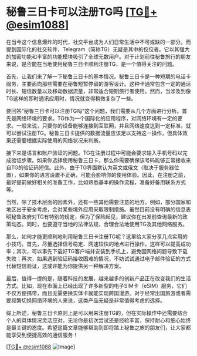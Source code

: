 # 秘鲁三日卡可以注册TG吗 [[TG💪+ @esim1088](https://t.me/s/esim1088)]

在当今这个信息爆炸的时代，社交平台成为人们日常生活中不可或缺的一部分。而提到国际化的社交软件，Telegram（简称TG）无疑是其中的佼佼者。它以其强大的加密功能和丰富的功能模块吸引了全球无数用户。对于计划前往秘鲁旅行的朋友来说，是否能在当地使用秘鲁三日卡顺利注册TG，是一个值得关注的问题。

首先，让我们来了解一下秘鲁三日卡的基本情况。秘鲁三日卡是一种短期的电话卡服务，主要面向那些需要在秘鲁短暂停留的游客设计。这种卡通常包含一定的通话时长、短信数量以及移动数据流量，非常适合短期旅行者使用。然而，当涉及到像TG这样的即时通讯应用时，情况就变得稍微复杂了一些。

要回答“秘鲁三日卡可以注册TG吗”这个问题，我们需要从几个方面进行分析。首先是网络环境的要求。TG作为一个国际化的应用程序，对网络环境有一定的要求。一般来说，只要你的设备能够连接到互联网，并且网络速度达到一定标准，就可以尝试注册TG。秘鲁三日卡提供的数据流量应该足以支持这一操作，但具体效果还需要根据实际使用的网络状况来判断。

接下来是语言和账户验证的问题。TG在注册过程中可能会要求输入手机号码以完成验证步骤。如果你选择使用秘鲁三日卡，那么你需要确保该号码能够正常接收来自TG的验证码短信。此外，由于TG界面默认为英文或俄文（取决于服务器位置），如果你的语言设置不正确，可能会影响你的使用体验。因此，在注册之前，最好提前做好相关的准备工作，比如熟悉基本的操作流程，准备好备用联系方式等。

当然，除了技术层面的因素外，还有一些其他需要注意的地方。例如，部分国家和地区出于安全考虑，会对某些境外应用采取限制措施。虽然目前没有明确的信息表明秘鲁政府对TG有特别的规定，但为了保险起见，建议你在出发前查询最新的政策动态。同时，也要遵守当地的法律法规，合理合法地使用TG及其他网络服务。

那么，如何才能更顺利地利用秘鲁三日卡注册TG呢？这里给大家分享几点实用的小技巧。首先，尽量选择信号稳定、网速较快的地点进行操作，这样可以提高成功率；其次，可以事先下载好TG客户端并安装到手机上，避免因网络问题导致下载失败；再次，如果遇到验证码接收困难的情况，不妨试试通过电子邮件验证的方式代替短信验证，这或许能为你提供另一种解决方案。

最后，值得一提的是，随着科技的发展，越来越多的创新产品正在改变我们的生活方式。比如，现在市面上已经出现了许多新型的电子SIM卡（eSIM）服务，它们不仅方便携带，而且无需更换实体卡就能实现跨国漫游。对于经常出国旅游或者需要频繁切换网络环境的人来说，这类产品无疑是非常值得考虑的选择。

综上所述，秘鲁三日卡原则上是可以用来注册TG的，但在实际操作中还需要结合个人的具体情况灵活应对。无论你是初次尝试还是经验丰富，保持耐心和细心始终是最关键的态度。希望这篇文章能够帮助到即将踏上秘鲁之旅的朋友们，让大家都能享受到便捷高效的通信服务！

[[TG💪+ @esim1088](https://t.me/s/esim1088) ![Image](https://i.postimg.cc/4NQfJmqS/Snipaste-2025-05-13-00-14-12.png)]